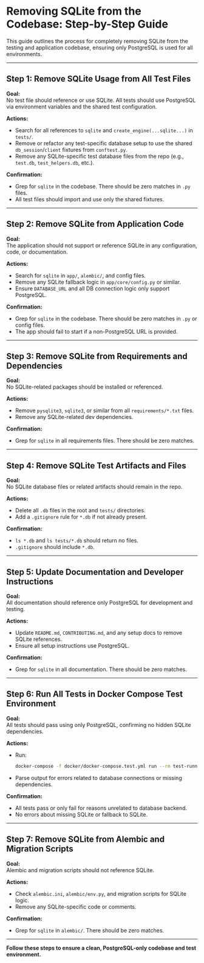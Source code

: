 # Removing SQLite from the Codebase: Step-by-Step Guide

This guide outlines the process for completely removing SQLite from the testing and application codebase, ensuring only PostgreSQL is used for all environments.

---

## Step 1: Remove SQLite Usage from All Test Files

**Goal:**  
No test file should reference or use SQLite. All tests should use PostgreSQL via environment variables and the shared test configuration.

**Actions:**
- Search for all references to `sqlite` and `create_engine(...sqlite...)` in `tests/`.
- Remove or refactor any test-specific database setup to use the shared `db_session`/`client` fixtures from `conftest.py`.
- Remove any SQLite-specific test database files from the repo (e.g., `test.db`, `test_helpers.db`, etc.).

**Confirmation:**
- Grep for `sqlite` in the codebase. There should be zero matches in `.py` files.
- All test files should import and use only the shared fixtures.

---

## Step 2: Remove SQLite from Application Code

**Goal:**  
The application should not support or reference SQLite in any configuration, code, or documentation.

**Actions:**
- Search for `sqlite` in `app/`, `alembic/`, and config files.
- Remove any SQLite fallback logic in `app/core/config.py` or similar.
- Ensure `DATABASE_URL` and all DB connection logic only support PostgreSQL.

**Confirmation:**
- Grep for `sqlite` in the codebase. There should be zero matches in `.py` or config files.
- The app should fail to start if a non-PostgreSQL URL is provided.

---

## Step 3: Remove SQLite from Requirements and Dependencies

**Goal:**  
No SQLite-related packages should be installed or referenced.

**Actions:**
- Remove `pysqlite3`, `sqlite3`, or similar from all `requirements/*.txt` files.
- Remove any SQLite-related dev dependencies.

**Confirmation:**
- Grep for `sqlite` in all requirements files. There should be zero matches.

---

## Step 4: Remove SQLite Test Artifacts and Files

**Goal:**  
No SQLite database files or related artifacts should remain in the repo.

**Actions:**
- Delete all `.db` files in the root and `tests/` directories.
- Add a `.gitignore` rule for `*.db` if not already present.

**Confirmation:**
- `ls *.db` and `ls tests/*.db` should return no files.
- `.gitignore` should include `*.db`.

---

## Step 5: Update Documentation and Developer Instructions

**Goal:**  
All documentation should reference only PostgreSQL for development and testing.

**Actions:**
- Update `README.md`, `CONTRIBUTING.md`, and any setup docs to remove SQLite references.
- Ensure all setup instructions use PostgreSQL.

**Confirmation:**
- Grep for `sqlite` in all documentation. There should be zero matches.

---

## Step 6: Run All Tests in Docker Compose Test Environment

**Goal:**  
All tests should pass using only PostgreSQL, confirming no hidden SQLite dependencies.

**Actions:**
- Run:
  ```sh
  docker-compose -f docker/docker-compose.test.yml run --rm test-runner
  ```
- Parse output for errors related to database connections or missing dependencies.

**Confirmation:**
- All tests pass or only fail for reasons unrelated to database backend.
- No errors about missing SQLite or fallback to SQLite.

---

## Step 7: Remove SQLite from Alembic and Migration Scripts

**Goal:**  
Alembic and migration scripts should not reference SQLite.

**Actions:**
- Check `alembic.ini`, `alembic/env.py`, and migration scripts for SQLite logic.
- Remove any SQLite-specific code or comments.

**Confirmation:**
- Grep for `sqlite` in `alembic/`. There should be zero matches.

---

**Follow these steps to ensure a clean, PostgreSQL-only codebase and test environment.** 